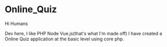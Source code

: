 # Online_Quiz

Hi Humans

Dev here, I like PHP Node Vue.js(that's what I'm made off)
I have created a Online Quiz application at the basic level using core php.
